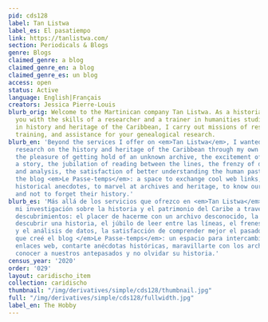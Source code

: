 ```yaml
---
pid: cds128
label: Tan Listwa
label_es: El pasatiempo
link: https://tanlistwa.com/
section: Periodicals & Blogs
genre: Blogs
claimed_genre: a blog
claimed_genre_en: a blog
claimed_genre_es: un blog
access: open
status: Active
language: English|Français
creators: Jessica Pierre-Louis
blurb_orig: Welcome to the Martinican company Tan Listwa. As a historian, I provide
  you with the skills of a researcher and a trainer in humanities studies. Specialised
  in history and heritage of the Caribbean, I carry out missions of research engineering,
  training, and assistance for your genealogical research.
blurb_en: 'Beyond the services I offer on <em>Tan Listwa</em>, I wanted to share my
  research on the history and heritage of the Caribbean through my own discoveries:
  the pleasure of getting hold of an unknown archive, the excitement of discovering
  a story, the jubilation of reading between the lines, the frenzy of data accumulation
  and analysis, the satisfaction of better understanding the human past. So I created
  the blog <em>Le Passe-temps</em>: a space to exchange cool web links, to tell you
  historical anecdotes, to marvel at archives and heritage, to know our ancestors
  and not to forget their history.'
blurb_es: 'Más allá de los servicios que ofrezco en <em>Tan Listwa</em>, quería compartir
  mi investigación sobre la historia y el patrimonio del Caribe a través de mis propios
  descubrimientos: el placer de hacerme con un archivo desconocido, la emoción de
  descubrir una historia, el júbilo de leer entre las líneas, el frenesí de la acumulación
  y el análisis de datos, la satisfacción de comprender mejor el pasado humano. Así
  que creé el blog </em>Le Passe-temps</em>: un espacio para intercambiar interesantes
  enlaces web, contarte anécdotas históricas, maravillarte con los archivos y el patrimonio,
  conocer a nuestros antepasados ​​y no olvidar su historia.'
census_year: '2020'
order: '029'
layout: caridischo_item
collection: caridischo
thumbnail: "/img/derivatives/simple/cds128/thumbnail.jpg"
full: "/img/derivatives/simple/cds128/fullwidth.jpg"
label_en: The Hobby
---
```

